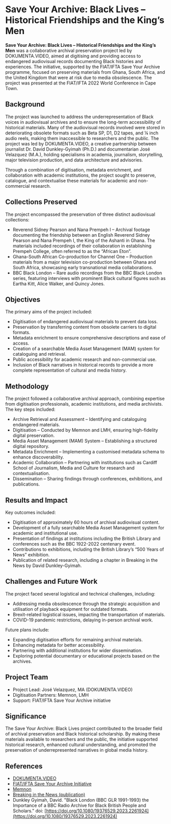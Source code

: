 # Save Your Archive: Black Lives – Historical Friendships and the King’s Men

**Save Your Archive: Black Lives – Historical Friendships and the King’s Men** was a collaborative archival preservation project led by DOKUMENTA.VIDEO, aimed at digitising and providing access to endangered audiovisual records documenting Black histories and experiences. The initiative, supported by the FIAT/IFTA Save Your Archive programme, focused on preserving materials from Ghana, South Africa, and the United Kingdom that were at risk due to media obsolescence. The project was presented at the FIAT/IFTA 2022 World Conference in Cape Town.

## Background

The project was launched to address the underrepresentation of Black voices in audiovisual archives and to ensure the long-term accessibility of historical materials. Many of the audiovisual records involved were stored in deteriorating obsolete formats such as Beta SP, D1, D2 tapes, and ¼ inch audio reels, making them inaccessible to researchers and the public. The project was led by DOKUMENTA.VIDEO, a creative partnership between journalist Dr. David Dunkley-Gyimah (Ph.D.) and documentarian José Velazquez (M.A.), holding specialisms in academia, journalism, storytelling, major television production, and data architecture and advisories.

Through a combination of digitisation, metadata enrichment, and collaboration with academic institutions, the project sought to preserve, catalogue, and contextualise these materials for academic and non-commercial research.

## Collections Preserved

The project encompassed the preservation of three distinct audiovisual collections:

* Reverend Sidney Pearson and Nana Prempeh I – Archival footage documenting the friendship between an English Reverend Sidney Pearson and Nana Prempeh I, the King of the Ashanti in Ghana. The materials included recordings of their collaboration in establishing Prempeh College, often referred to as the “African Eton”.
* Ghana-South African Co-production for Channel One – Production materials from a major television co-production between Ghana and South Africa, showcasing early transnational media collaborations.
* BBC Black London – Rare audio recordings from the BBC Black London series, featuring interviews with prominent Black cultural figures such as Eartha Kitt, Alice Walker, and Quincy Jones.

## Objectives

The primary aims of the project included:

* Digitisation of endangered audiovisual materials to prevent data loss.
* Preservation by transferring content from obsolete carriers to digital formats.
* Metadata enrichment to ensure comprehensive descriptions and ease of access.
* Creation of a searchable Media Asset Management (MAM) system for cataloguing and retrieval.
* Public accessibility for academic research and non-commercial use.
* Inclusion of Black narratives in historical records to provide a more complete representation of cultural and media history.

## Methodology

The project followed a collaborative archival approach, combining expertise from digitisation professionals, academic institutions, and media archivists. The key steps included:

* Archive Retrieval and Assessment – Identifying and cataloguing endangered materials.
* Digitisation – Conducted by Memnon and LMH, ensuring high-fidelity digital preservation.
* Media Asset Management (MAM) System – Establishing a structured digital repository.
* Metadata Enrichment – Implementing a customised metadata schema to enhance discoverability.
* Academic Collaboration – Partnering with institutions such as Cardiff School of Journalism, Media and Culture for research and contextualisation.
* Dissemination – Sharing findings through conferences, exhibitions, and publications.

## Results and Impact

Key outcomes included:

* Digitisation of approximately 60 hours of archival audiovisual content.
* Development of a fully searchable Media Asset Management system for academic and institutional use.
* Presentation of findings at institutions including the British Library and conferences such as the BBC 1922-2022 centenary event.
* Contributions to exhibitions, including the British Library’s “500 Years of News” exhibition.
* Publication of related research, including a chapter in Breaking in the News by David Dunkley-Gyimah.

## Challenges and Future Work

The project faced several logistical and technical challenges, including:

* Addressing media obsolescence through the strategic acquisition and utilisation of playback equipment for outdated formats.
* Brexit-related logistical issues, impacting the transportation of materials.
* COVID-19 pandemic restrictions, delaying in-person archival work.

Future plans include:

* Expanding digitisation efforts for remaining archival materials.
* Enhancing metadata for better accessibility.
* Partnering with additional institutions for wider dissemination.
* Exploring potential documentary or educational projects based on the archives.

## Project Team

* Project Lead: José Velazquez, MA (DOKUMENTA.VIDEO)
* Digitisation Partners: Memnon, LMH
* Support: FIAT/IFTA Save Your Archive initiative

## Significance

The Save Your Archive: Black Lives project contributed to the broader field of archival preservation and Black historical scholarship. By making these materials available to researchers and the public, the initiative supported historical research, enhanced cultural understanding, and promoted the preservation of underrepresented narratives in global media history.

## References

* [DOKUMENTA.VIDEO](https://www.dokumenta.video/)
* [FIAT/IFTA Save Your Archive Initiative](https://fiatifta.org/save-your-archive/)
* [Memnon](https://memnon.com/)
* [Breaking in the News (publication)](https://blogs.bl.uk/thenewsroom/2022/04/breaking-the-news.html)
* Dunkley Gyimah, David. "Black London (BBC GLR 1991-1993) the Importance of a BBC Radio Archive for Black British People and Scholars." doi: [https://doi.org/10.1080/19376529.2023.2261924](https://doi.org/10.1080/19376529.2023.2261924)
